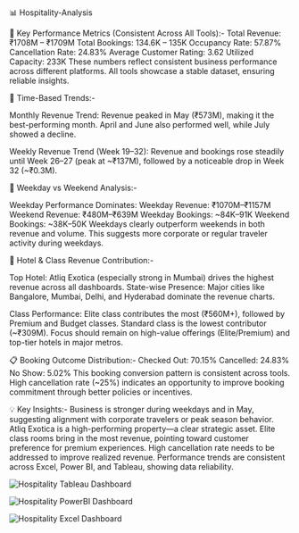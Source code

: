 📊 Hospitality-Analysis

🔹 Key Performance Metrics (Consistent Across All Tools):-
Total Revenue: ₹1708M – ₹1709M
Total Bookings: 134.6K – 135K
Occupancy Rate: 57.87%
Cancellation Rate: 24.83%
Average Customer Rating: 3.62
Utilized Capacity: 233K
These numbers reflect consistent business performance across different platforms. All tools showcase a stable dataset, ensuring reliable insights.

📅 Time-Based Trends:-

Monthly Revenue Trend:
Revenue peaked in May (₹573M), making it the best-performing month. April and June also performed well, while July showed a decline.

Weekly Revenue Trend (Week 19–32):
Revenue and bookings rose steadily until Week 26–27 (peak at ~₹137M), followed by a noticeable drop in Week 32 (~₹0.3M).

📆 Weekday vs Weekend Analysis:-

Weekday Performance Dominates:
Weekday Revenue: ₹1070M–₹1157M
Weekend Revenue: ₹480M–₹639M
Weekday Bookings: ~84K–91K
Weekend Bookings: ~38K–50K
Weekdays clearly outperform weekends in both revenue and volume. This suggests more corporate or regular traveler activity during weekdays.

🏨 Hotel & Class Revenue Contribution:-

Top Hotel: 
Atliq Exotica (especially strong in Mumbai) drives the highest revenue across all dashboards.
State-wise Presence: Major cities like Bangalore, Mumbai, Delhi, and Hyderabad dominate the revenue charts.

Class Performance:
Elite class contributes the most (₹560M+), followed by Premium and Budget classes.
Standard class is the lowest contributor (~₹309M).
Focus should remain on high-value offerings (Elite/Premium) and top-tier hotels in major metros.

📋 Booking Outcome Distribution:-
Checked Out: 70.15%
Cancelled: 24.83%
No Show: 5.02%
This booking conversion pattern is consistent across tools. High cancellation rate (~25%) indicates an opportunity to improve booking commitment through better policies or incentives.

💡 Key Insights:-
Business is stronger during weekdays and in May, suggesting alignment with corporate travelers or peak season behavior.
Atliq Exotica is a high-performing property—a clear strategic asset.
Elite class rooms bring in the most revenue, pointing toward customer preference for premium experiences.
High cancellation rate needs to be addressed to improve realized revenue.
Performance trends are consistent across Excel, Power BI, and Tableau, showing data reliability.


![Hospitality Tableau Dashboard](https://github.com/user-attachments/assets/6caaa6f4-1b61-4d5a-93d5-2a03099ce68f)


![Hospitality PowerBI Dashboard](https://github.com/user-attachments/assets/ade28c5a-33bd-4bc4-a5d5-699d18a046b9)


![Hospitality Excel Dashboard](https://github.com/user-attachments/assets/83d35011-1bbc-43cb-9f92-9d57084a3c24)


